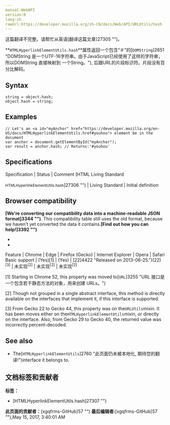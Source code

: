 ```yaml
---
manual:WebAPI
version:0
lang:zh
rawUrl:https://developer.mozilla.org/zh-CN/docs/Web/API/URLUtils/hash
---
```




这篇翻译不完整。请帮忙从英语[翻译这篇文章]27305 "")。






**`HTMLHyperlinkElementUtils.hash`**属性返回一个包含“＃”的[`DOMString`]2651 "DOMString 是一个UTF-16字符串。由于JavaScript已经使用了这样的字符串，所以DOMString 直接映射到 一个String。"), 后跟URL的片段标识符。片段没有百分比解码。


## Syntax<a name="Syntax"></a>

```
string = object.hash;
object.hash = string;

```

## Examples<a name="Examples"></a>

```
// Let's an <a id="myAnchor" href="https://developer.mozilla.org/en-US/docs/HTMLHyperlinkElementUtils.href#youhou"> element be in the document
var anchor = document.getElementById("myAnchor");
var result = anchor.hash; // Returns:'#youhou'
```

## Specifications<a name="Specifications"></a>

Specification | Status | Comment 
[HTML Living Standard<br></br><small>HTMLHyperlinkElementUtils.hash</small>]27306 "") | Living Standard | Initial definition 


## Browser compatibility<a name="Browser_compatibility"></a>


**[We&#39;re converting our compatibility data into a machine-readable JSON format]3344 "")**. This compatibility table still uses the old format, because we haven&#39;t yet converted the data it contains.**[Find out how you can help!]3392 "")**


* 
* 

Feature | Chrome | Edge | Firefox (Gecko) | Internet Explorer | Opera | Safari 
Basic support | (Yes)[1] | (Yes) | [22]4422 "Released on 2013-06-25.")(22)<sup>[3]</sup> | 未实现<sup>[2]</sup> | 未实现<sup>[2]</sup> | 未实现<sup>[2]</sup> 





[1] Starting in Chrome 52, this property was moved to[`URL`]3255 "URL 接口是一个包含若干静态方法的对象，用来创建 URLs。")



[2] Though not grouped in a single abstract interface, this method is directly available on the interfaces that implement it, if this interface is supported.



[3] From Gecko 22 to Gecko 44, this property was on the`URLUtils`mixin. It has been moves either on the`HTMLHyperlinkElementUtils`mixin, or directly on the interface. Also, from Gecko 29 to Gecko 40, the returned value was incorrectly percent-decoded.


## See also<a name="See_also"></a>

* The[`HTMLHyperlinkElementUtils`]2760 "此页面仍未被本地化, 期待您的翻译!")interface it belongs to.



## 文档标签和贡献者
**标签：**
* [HTMLHyperlinkElementUtils.hash]27307 "")

**此页面的贡献者：**[xgqfrms-GitHub]57 "")
**最后编辑者:**[xgqfrms-GitHub]57 ""),<time>May 15, 2017, 3:40:01 AM</time>


